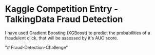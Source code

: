 # Kaggle Competition Entry - TalkingData Fraud Detection

I have used Gradient Boosting (XGBoost) to predict the probabilities of a fraudulent click, that will be assessed by it's AUC score.

"# Fraud-Detection-Challenge" 
